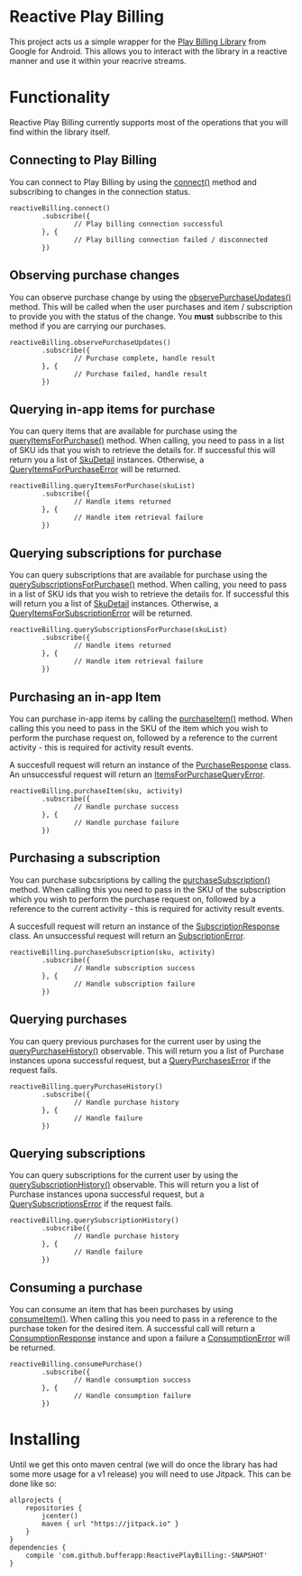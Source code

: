 # Reactive Play Billing

This project acts us a simple wrapper for the [Play Billing Library](https://developer.android.com/google/play/billing/billing_library.html) from Google for Android. This allows you to interact with the library in a reactive manner and use it within your reacrive streams.

# Functionality

Reactive Play Billing currently supports most of the operations that you will find within the library itself.

## Connecting to Play Billing

You can connect to Play Billing by using the [connect()](https://github.com/bufferapp/ReactivePlayBilling/blob/master/lib/src/main/java/org/buffer/android/reactiveplaybilling/RxBilling.kt#L26) method and subscribing to changes in the connection status.

    reactiveBilling.connect()
            .subscribe({
                    // Play billing connection successful
            }, {
                    // Play billing connection failed / disconnected
            })

## Observing purchase changes

You can observe purchase change by using the [observePurchaseUpdates()](https://github.com/bufferapp/ReactivePlayBilling/blob/master/lib/src/main/java/org/buffer/android/reactiveplaybilling/RxBilling.kt#L45) method. This will be called when the user purchases and item / subscription to provide you with the status of the change. You **must** subbscribe to this method if you are carrying our purchases.

    reactiveBilling.observePurchaseUpdates()
            .subscribe({
                    // Purchase complete, handle result
            }, {
                    // Purchase failed, handle result
            })

## Querying in-app items for purchase

You can query items that are available for purchase using the [queryItemsForPurchase()](https://github.com/bufferapp/ReactivePlayBilling/blob/master/lib/src/main/java/org/buffer/android/reactiveplaybilling/RxBilling.kt#L49) method. When calling, you need to pass in a list of SKU ids that you wish to retrieve the details for. If successful this will return you a list of [SkuDetail](https://developer.android.com/reference/com/android/billingclient/api/SkuDetails.html) instances. Otherwise, a [QueryItemsForPurchaseError](https://github.com/bufferapp/ReactivePlayBilling/blob/master/lib/src/main/java/org/buffer/android/reactiveplaybilling/model/ItemsForPurchaseQueryError.kt) will be returned.

    reactiveBilling.queryItemsForPurchase(skuList)
            .subscribe({
                    // Handle items returned
            }, {
                    // Handle item retrieval failure
            })
            
## Querying subscriptions for purchase

You can query subscriptions that are available for purchase using the [querySubscriptionsForPurchase()](https://github.com/bufferapp/ReactivePlayBilling/blob/master/lib/src/main/java/org/buffer/android/reactiveplaybilling/RxBilling.kt#L63) method. When calling, you need to pass in a list of SKU ids that you wish to retrieve the details for. If successful this will return you a list of [SkuDetail](https://developer.android.com/reference/com/android/billingclient/api/SkuDetails.html) instances. Otherwise, a [QueryItemsForSubscriptionError](https://github.com/bufferapp/ReactivePlayBilling/blob/master/lib/src/main/java/org/buffer/android/reactiveplaybilling/model/ItemsForSubscriptionQueryError.kt) will be returned.

    reactiveBilling.querySubscriptionsForPurchase(skuList)
            .subscribe({
                    // Handle items returned
            }, {
                    // Handle item retrieval failure
            })
            
## Purchasing an in-app Item

You can purchase in-app items by calling the [purchaseItem()](https://github.com/bufferapp/ReactivePlayBilling/blob/master/lib/src/main/java/org/buffer/android/reactiveplaybilling/RxBilling.kt#L78) method. When calling this you need to pass in the SKU of the item which you wish to perform the purchase request on, followed by a reference to the current activity - this is required for activity result events.

A succesfull request will return an instance of the [PurchaseResponse](https://github.com/bufferapp/ReactivePlayBilling/blob/master/lib/src/main/java/org/buffer/android/reactiveplaybilling/model/PurchaseResponse.kt) class. An unsuccessful request will return an [ItemsForPurchaseQueryError](https://github.com/bufferapp/ReactivePlayBilling/blob/master/lib/src/main/java/org/buffer/android/reactiveplaybilling/model/ItemsForPurchaseQueryError.kt).

    reactiveBilling.purchaseItem(sku, activity)
            .subscribe({
                    // Handle purchase success
            }, {
                    // Handle purchase failure
            })
            
            
## Purchasing a subscription

You can purchase subcsriptions by calling the [purchaseSubscription()](https://github.com/bufferapp/ReactivePlayBilling/blob/master/lib/src/main/java/org/buffer/android/reactiveplaybilling/RxBilling.kt#L132) method. When calling this you need to pass in the SKU of the subscription which you wish to perform the purchase request on, followed by a reference to the current activity - this is required for activity result events.

A succesfull request will return an instance of the [SubscriptionResponse](https://github.com/bufferapp/ReactivePlayBilling/blob/master/lib/src/main/java/org/buffer/android/reactiveplaybilling/model/SubscriptionResponse.kt) class. An unsuccessful request will return an [SubscriptionError](https://github.com/bufferapp/ReactivePlayBilling/blob/master/lib/src/main/java/org/buffer/android/reactiveplaybilling/model/SubscriptionError.kt).

    reactiveBilling.purchaseSubscription(sku, activity)
            .subscribe({
                    // Handle subscription success
            }, {
                    // Handle subscription failure
            })
            
## Querying purchases

You can query previous purchases for the current user by using the [queryPurchaseHistory()](https://github.com/bufferapp/ReactivePlayBilling/blob/master/lib/src/main/java/org/buffer/android/reactiveplaybilling/ReactivePlayBilling.kt#L92) observable. This will return you a list of Purchase instances upona successful request, but a [QueryPurchasesError](https://github.com/bufferapp/ReactivePlayBilling/blob/master/lib/src/main/java/org/buffer/android/reactiveplaybilling/model/QueryPurchasesError.kt) if the request fails.

    reactiveBilling.queryPurchaseHistory()
            .subscribe({
                    // Handle purchase history
            }, {
                    // Handle failure
            })
            
## Querying subscriptions

You can query subscriptions for the current user by using the [querySubscriptionHistory()](https://github.com/bufferapp/ReactivePlayBilling/blob/master/lib/src/main/java/org/buffer/android/reactiveplaybilling/ReactivePlayBilling.kt#L104) observable. This will return you a list of Purchase instances upona successful request, but a [QuerySubscriptionsError](https://github.com/bufferapp/ReactivePlayBilling/blob/master/lib/src/main/java/org/buffer/android/reactiveplaybilling/model/QuerySubscriptionsError.kt) if the request fails.

    reactiveBilling.querySubscriptionHistory()
            .subscribe({
                    // Handle purchase history
            }, {
                    // Handle failure
            })
            
 ## Consuming a purchase

You can consume an item that has been purchases by using [consumeItem()](https://github.com/bufferapp/ReactivePlayBilling/blob/master/lib/src/main/java/org/buffer/android/reactiveplaybilling/ReactivePlayBilling.kt#L118). When calling this you need to pass in a reference to the purchase token for the desired item. A successful call will return a [ConsumptionResponse](https://github.com/bufferapp/ReactivePlayBilling/blob/master/lib/src/main/java/org/buffer/android/reactiveplaybilling/model/ConsumptionResponse.kt) instance and upon a failure a [ConsumptionError](https://github.com/bufferapp/ReactivePlayBilling/blob/master/lib/src/main/java/org/buffer/android/reactiveplaybilling/model/ConsumptionError.kt) will be returned.

    reactiveBilling.consumePurchase()
            .subscribe({
                    // Handle consumption success
            }, {
                    // Handle consumption failure
            })

 # Installing
 
 Until we get this onto maven central (we will do once the library has had some more usage for a v1 release) you will need to use Jitpack. This can be done like so:
 
    allprojects {
        repositories {
            jcenter()
            maven { url "https://jitpack.io" }
        }
    }
    dependencies {
        compile 'com.github.bufferapp:ReactivePlayBilling:-SNAPSHOT'
    }
